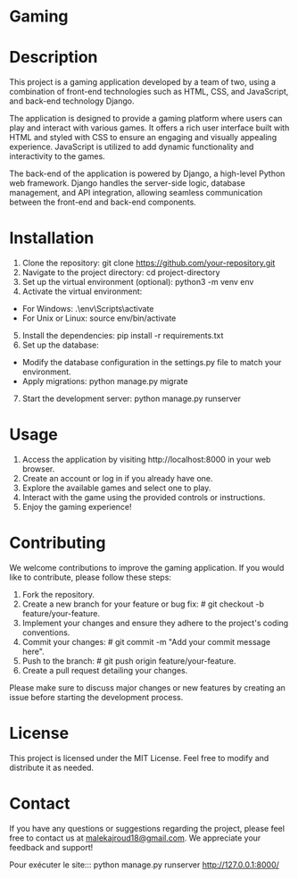 # Gaming
# Description
This project is a gaming application developed by a team of two, using a combination of front-end technologies such as HTML, CSS, and JavaScript, and back-end technology Django.

The application is designed to provide a gaming platform where users can play and interact with various games. It offers a rich user interface built with HTML and styled with CSS to ensure an engaging and visually appealing experience. JavaScript is utilized to add dynamic functionality and interactivity to the games.

The back-end of the application is powered by Django, a high-level Python web framework. Django handles the server-side logic, database management, and API integration, allowing seamless communication between the front-end and back-end components.

# Installation
1) Clone the repository: git clone https://github.com/your-repository.git
2) Navigate to the project directory: cd project-directory
3) Set up the virtual environment (optional): python3 -m venv env
4) Activate the virtual environment:
* For Windows: .\env\Scripts\activate
* For Unix or Linux: source env/bin/activate
5) Install the dependencies: pip install -r requirements.txt
6) Set up the database:
* Modify the database configuration in the settings.py file to match your environment.
* Apply migrations: python manage.py migrate
7) Start the development server: python manage.py runserver
# Usage
1) Access the application by visiting http://localhost:8000 in your web browser.
2) Create an account or log in if you already have one.
3) Explore the available games and select one to play.
4) Interact with the game using the provided controls or instructions.
5) Enjoy the gaming experience!

# Contributing
We welcome contributions to improve the gaming application. If you would like to contribute, please follow these steps:

1) Fork the repository.
2) Create a new branch for your feature or bug fix: # git checkout -b feature/your-feature.
3) Implement your changes and ensure they adhere to the project's coding conventions.
4) Commit your changes: # git commit -m "Add your commit message here".
5) Push to the branch: # git push origin feature/your-feature.
6) Create a pull request detailing your changes.

Please make sure to discuss major changes or new features by creating an issue before starting the development process.

# License
This project is licensed under the MIT License. Feel free to modify and distribute it as needed.

# Contact
If you have any questions or suggestions regarding the project, please feel free to contact us at malekajroud18@gmail.com. We appreciate your feedback and support!

Pour exécuter le site:::
python manage.py runserver
http://127.0.0.1:8000/
